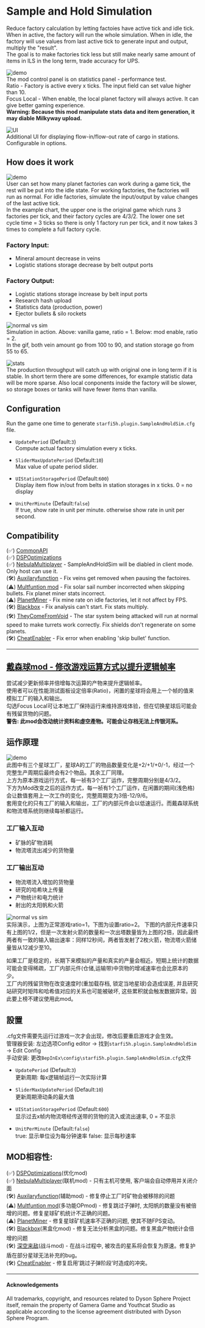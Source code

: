 # Sample and Hold Simulation  

Reduce factory calculation by letting factoies have active tick and idle tick.  
When in active, the factory will run the whole simulation. When in idle, the factory will use values from last active tick to generate input and output, multiply the "result".    
The goal is to make factories tick less but still make nearly same amount of items in ILS in the long term, trade accuracy for UPS.    
    
![demo](https://raw.githubusercontent.com/starfi5h/DSP_Mod/dev/SampleAndHoldSim/img/demo5.gif)  
The mod control panel is on statistics panel - performance test.  
Ratio - Factory is active every x ticks. The input field can set value higher than 10.   
Focus Local - When enable, the local planet factory will always active. It can give better gaming experience.  
**Warning: Because this mod manipulate stats data and item generation, it may diable Milkyway upload.**  

![UI](https://raw.githubusercontent.com/starfi5h/DSP_Mod/dev/SampleAndHoldSim/img/UI1.jpg)  
Additional UI for displaying flow-in/flow-out rate of cargo in stations. Configurable in options.  

## How does it work
![demo](https://raw.githubusercontent.com/starfi5h/DSP_Mod/dev/SampleAndHoldSim/img/time_chart.png)  
User can set how many planet factories can work during a game tick, the rest will be put into the idle state. For working factories, the factories will run as normal. For idle factories, simulate the input/output by value changes of the last active tick.  
In the example chart, the upper one is the original game which runs 3 factories per tick, and their factory cycles are 4/3/2. The lower one set cycle time = 3 ticks so there is only 1 factory run per tick, and it now takes 3 times to complete a full factory cycle.  

### Factory Input:  
- Mineral amount decrease in veins  
- Logistic stations storage decrease by belt output ports  

### Factory Output:  
- Logistic stations storage increase by belt input ports  
- Research hash upload  
- Statistics data (production, power)  
- Ejector bullets & silo rockets  

![normal vs sim](https://raw.githubusercontent.com/starfi5h/DSP_Mod/dev/SampleAndHoldSim/img/demo3.gif)  
Simulation in action. Above: vanilla game, ratio = 1. Below: mod enable, ratio = 2.  
In the gif, both vein amount go from 100 to 90, and station storage go from 55 to 65.  
  
![stats](https://raw.githubusercontent.com/starfi5h/DSP_Mod/master/SampleAndHoldSim/img/stats2.jpg)  
The production throughput will catch up with original one in long term if it is stable. In short term there are some differences, for example statistic data will be more sparse. Also local conponents inside the factory will be slower, so storage boxes or tanks will have fewer items than vanilla.  

## Configuration

Run the game one time to generate `starfi5h.plugin.SampleAndHoldSim.cfg` file.  

- `UpdatePeriod` (Default:`3`)  
Compute actual factory simulation every x ticks.  

- `SliderMaxUpdatePeriod` (Default:`10`)  
Max value of upate period slider.  

- `UIStationStoragePeriod` (Default:`600`)  
Display item flow in/out from belts in station storages in x ticks. 0 = no display  

- `UnitPerMinute` (Default:`false`)  
If true, show rate in unit per minute. otherwise show rate in unit per second.  

## Compatibility  

(✅) [CommonAPI](https://dsp.thunderstore.io/package/CommonAPI/CommonAPI/)  
(✅) [DSPOptimizations](https://dsp.thunderstore.io/package/Selsion/DSPOptimizations/)  
(✅) [NebulaMultiplayer](https://dsp.thunderstore.io/package/nebula/NebulaMultiplayerMod/) - SampleAndHoldSim will be diabled in client mode. Only host can use it.  
(🛠️) [Auxilaryfunction](https://dsp.thunderstore.io/package/blacksnipebiu/Auxilaryfunction/) - Fix veins get removed when pausing the factoires.  
(⚠️) [Multfuntion mod](https://dsp.thunderstore.io/package/blacksnipebiu/Multfuntion_mod/) - Fix solar sail number incorrected when skipping bullets. Fix planet miner stats incorrect.   
(⚠️) [PlanetMiner](https://dsp.thunderstore.io/package/blacksnipebiu/PlanetMiner/) - Fix mine rate on idle factories, let it not affect by FPS.   
(🛠️) [Blackbox](https://dsp.thunderstore.io/package/Raptor/Blackbox/) - Fix analysis can't start. Fix stats multiply.  
(🛠️) [TheyComeFromVoid](https://dsp.thunderstore.io/package/ckcz123/TheyComeFromVoid/) - The star system being attacked will run at normal speed to make turrets work correctly. Fix shields don't regenerate on some planets.  
(🛠️) [CheatEnabler](https://dsp.thunderstore.io/package/soarqin/CheatEnabler/) - Fix error when enabling 'skip bullet' function.  

----
## [戴森球mod - 修改游戏运算方式以提升逻辑帧率](https://b23.tv/BV1oB4y1X78J)
  
尝试减少更新频率并倍增每次运算的产物来提升逻辑帧率。  
使用者可以在性能测试面板设定倍率(Ratio)，闲置的星球将会用上一个帧的值来模拟工厂的输入和输出。  
勾选Focus Local可让本地工厂保持运行来维持游戏体验，但在切换星球后可能会有残留货物的问题。  
**警告: 此mod会改动统计资料和虛空產物。可能会让存档无法上传银河系。**  

## 运作原理
![demo](https://raw.githubusercontent.com/starfi5h/DSP_Mod/dev/SampleAndHoldSim/img/time_chart.png)  
此图中有三个星球工厂，星球A的工厂的物品数量变化是+2/+1/+0/-1，经过一个完整生产周期后最终会有2个物品。其余工厂同理。  
上方为原本游戏运行方式，每一祯有3个工厂运作，完整周期分别是4/3/2。  
下方为Mod改变之后的运作方式，每一祯有1个工厂运作，在闲置的期间(浅色格)会让数值套用上一次工作的变化，完整周期变为3倍-12/9/6。  
套用变化的只有工厂的输入和输出，工厂的内部元件会以低速运行。而戴森球系统和物流塔系统则继续每祯都运行。  

### 工厂输入互动  
- 矿脉的矿物消耗  
- 物流塔流出减少的货物量  

### 工厂输出互动  
- 物流塔流入增加的货物量      
- 研究的哈希块上传量  
- 产物统计和电力统计  
- 射出的太阳帆和火箭  

![normal vs sim](https://raw.githubusercontent.com/starfi5h/DSP_Mod/dev/SampleAndHoldSim/img/demo4.gif)  
实际演示，上图为正常游戏ratio=1，下图为设置ratio=2。
下图的内部元件速率只有上图的1/2，但是一次发射火箭的数量和一次出塔数量皆为上图的2倍，因此最终两者有一致的输入输出速率：同样12秒间，两者皆发射了2枚火箭，物流塔火箭储量皆从12减少至10。  
  
如果工厂是稳定的，长期下来模拟的产量和真实的产量会相近。短期上统计的数据可能会变得稀疏，工厂内部元件(仓储,运输带)中货物的增减速率也会比原本的少。  
工厂内的残留货物在改变速度时(重加载存档, 锁定当地星球)会造成误差, 并且研究站研究时矩阵和哈希值对应的关系也可能被破坏, 这些累积就会触发数据异常。因此要上榜不建议使用此mod。  

## 設置
.cfg文件需要先运行过游戏一次才会出现，修改后要重启游戏才会生效。  
管理器安装: 左边选项Config editor -> 找到`starfi5h.plugin.SampleAndHoldSim` -> Edit Config  
手动安装: 更改`BepInEx\config\starfi5h.plugin.SampleAndHoldSim.cfg`文件  
  
- `UpdatePeriod` (Default:`3`)  
更新周期: 每x逻辑帧运行一次实际计算    

- `SliderMaxUpdatePeriod` (Default:`10`)  
更新周期滑动条的最大值  

- `UIStationStoragePeriod` (Default:`600`)  
显示过去x帧内物流塔经传送带的货物的流入或流出速率, 0 = 不显示  

- `UnitPerMinute` (Default:`false`)  
true: 显示单位设为每分钟速率 false: 显示每秒速率  


## MOD相容性:
(✅) [DSPOptimizations](https://dsp.thunderstore.io/package/Selsion/DSPOptimizations/)(优化mod)  
(✅) [NebulaMultiplayer](https://dsp.thunderstore.io/package/nebula/NebulaMultiplayerMod/)(联机mod) - 只有主机可使用, 客户端会自动停用并关闭介面  
(🛠️) [Auxilaryfunction](https://dsp.thunderstore.io/package/blacksnipebiu/Auxilaryfunction/)(辅助mod) - 修复停止工厂时矿物会被移除的问题  
(⚠️) [Multfuntion mod](https://dsp.thunderstore.io/package/blacksnipebiu/Multfuntion_mod/)(多功能OPmod) - 修复跳过子弹时, 太阳帆的数量没有被倍增的问题。修复星球矿机统计不正确的问题。  
(⚠️) [PlanetMiner](https://dsp.thunderstore.io/package/blacksnipebiu/PlanetMiner/) - 修复星球矿机速率不正确的问题, 使其不随FPS变动。    
(🛠️) [Blackbox](https://dsp.thunderstore.io/package/Raptor/Blackbox/)(黑盒化mod) - 修复无法分析黑盒的问题。修复黑盒产物统计会倍增的问题    
(🛠️) [深空来敌](https://dsp.thunderstore.io/package/ckcz123/TheyComeFromVoid/)(战斗mod) - 在战斗过程中, 被攻击的星系将会恢复为原速。修复护盾在部分星球无法补充的bug。  
(🛠️) [CheatEnabler](https://dsp.thunderstore.io/package/soarqin/CheatEnabler/) - 修复启用'跳过子弹阶段'时造成的冲突。  

----

#### Acknowledgements
All trademarks, copyright, and resources related to Dyson Sphere Project itself, remain the property of Gamera Game and Youthcat Studio as applicable according to the license agreement distributed with Dyson Sphere Program.  